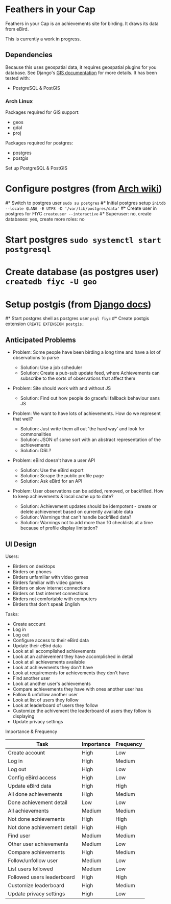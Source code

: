 # Feathers in your Cap

Feathers in your Cap is an achievements site for birding.
It draws its data from eBird.

This is currently a work in progress.


## Dependencies

Because this uses geospatial data, it requires geospatial plugins for you database.
See Django's [GIS documentation](https://docs.djangoproject.com/en/1.11/ref/contrib/gis/) for more details.
It has been tested with:

* PostgreSQL & PostGIS


### Arch Linux

Packages required for GIS support:

* geos
* gdal
* proj

Packages required for postgres:

* postgres
* postgis

Set up PostgreSQL & PostGIS

# Configure postgres (from [Arch wiki](https://wiki.archlinux.org/index.php/PostgreSQL))
#* Switch to postgres user `sudo su postgres`
#* Initial postgres setup `initdb --locale $LANG -E UTF8 -D '/var/lib/postgres/data'`
#* Create user in postgres for FIYC `createuser --interactive`
#* Superuser: no, create databases: yes, create more roles: no
# Start postgres  `sudo systemctl start postgresql`
# Create database (as postgres user) `createdb fiyc -U geo`
# Setup postgis (from [Django docs](https://docs.djangoproject.com/en/1.11/ref/contrib/gis/install/postgis/))
#* Start postgres shell as postgres user `psql fiyc`
#* Create postgis extension `CREATE EXTENSION postgis;`


## Anticipated Problems

* Problem: Some people have been birding a long time and have a lot of observations to parse
  * Solution: Use a job scheduler
  * Solution: Create a pub-sub update feed, where Achievements can subscribe to the sorts of observations that affect them

* Problem: Site should work with and without JS
  * Solution: Find out how people do graceful fallback behaviour sans JS

* Problem: We want to have lots of achievements. How do we represent that well?
  * Solution: Just write them all out 'the hard way' and look for commonalities
  * Solution: JSON of some sort with an abstract representation of the achievements
  * Solution: DSL?

* Problem: eBird doesn't have a user API
  * Solution: Use the eBird export
  * Solution: Scrape the public profile page
  * Solution: Ask eBird for an API

* Problem: User observations can be added, removed, or backfilled. How to keep achievements & local cache up to date?
  * Solution: Achievement updates should be idempotent - create or delete achievement based on currently available data
  * Solution: Warnings that can't handle backfilled data?
  * Solution: Warnings not to add more than 10 checklists at a time because of profile display limitation?

## UI Design

Users:
* Birders on desktops
* Birders on phones
* Birders unfamiliar with video games
* Birders familiar with video games
* Birders on slow internet connections
* Birders on fast internet connections
* Birders not comfortable with computers
* Birders that don't speak English

Tasks:
* Create account
* Log in
* Log out
* Configure access to their eBird data
* Update their eBird data
* Look at all accomplished achievements
* Look at an achievement they have accomplished in detail
* Look at all achievements available
* Look at achievements they don't have
* Look at requirements for achievements they don't have
* Find another user
* Look at another user's achievements
* Compare achievements they have with ones another user has
* Follow & unfollow another user
* Look at list of users they follow
* Look at leaderboard of users they follow
* Customize the achivement the leaderboard of users they follow is displaying
* Update privacy settings

Importance & Frequency

| Task                        | Importance | Frequency |
|-----------------------------|------------|-----------|
| Create account              | High       | Low       |
| Log in                      | High       | Medium    |
| Log out                     | High       | Low       |
| Config eBird access         | High       | Low       |
| Update eBird data           | High       | High      |
| All done achievements       | High       | Medium    |
| Done achievement detail     | Low        | Low       |
| All achievements            | Medium     | Medium    |
| Not done achievements       | High       | High      |
| Not done achievement detail | High       | High      |
| Find user                   | Medium     | Medium    |
| Other user achievements     | Medium     | Low       |
| Compare achievements        | High       | Medium    |
| Follow/unfollow user        | Medium     | Low       |
| List users followed         | Medium     | Low       |
| Followed users leaderboard  | High       | High      |
| Customize leaderboard       | High       | Medium    |
| Update privacy settings     | High       | Low       |
